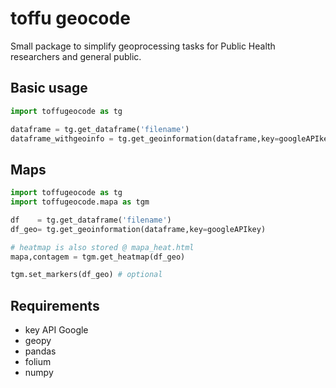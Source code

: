 # toffu geocode

Small package to simplify geoprocessing tasks for Public Health
researchers and general public.

## Basic usage

```python
import toffugeocode as tg

dataframe = tg.get_dataframe('filename')
dataframe_withgeoinfo = tg.get_geoinformation(dataframe,key=googleAPIkey)
```

## Maps

```python
import toffugeocode as tg
import toffugeocode.mapa as tgm

df    = tg.get_dataframe('filename')
df_geo= tg.get_geoinformation(dataframe,key=googleAPIkey)

# heatmap is also stored @ mapa_heat.html
mapa,contagem = tgm.get_heatmap(df_geo)

tgm.set_markers(df_geo) # optional
```

## Requirements

- key API Google
- geopy
- pandas
- folium
- numpy



